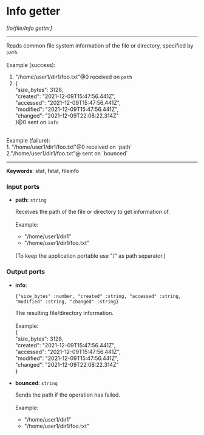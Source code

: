 # Info getter

_[io/file/Info getter]_

---

Reads common file system information of the file or directory, specified by `path`.<br>
<br>
Example (success):<br>
1. "/home/user1/dir1/foo.txt"@0 received on `path`<br>
2. {<br>
  "size_bytes": 3128,<br>
  "created": "2021-12-09T15:47:56.441Z",<br>
  "accessed": "2021-12-09T15:47:56.441Z",<br>
  "modified": "2021-12-09T15:47:56.441Z",<br>
  "changed": "2021-12-09T22:08:22.314Z"<br>
}@0 sent on `info`<br>
<br>
Example (failure):<br>
1. "/home/user1/dir1/foo.txt"@0 received on `path`<br>
2."/home/user1/dir1/foo.txt"@ sent on `bounced`<br>

---

__Keywords__: stat, fstat, fileinfo

### Input ports

* __path__: ` string `


    Receives the path of the file or directory to get information of.<br>
    <br>
    Example:<br>
    - "/home/user1/dir1"<br>
    - "/home/user1/dir1/foo.txt"<br>
    <br>
    (To keep the application portable use "/" as path separator.)<br>

### Output ports

* __info__: 
    ```
    {"size_bytes" :number, "created" :string, "accessed" :string, "modified" :string, "changed" :string}
    ```


    The resulting file/directory information.<br>
    <br>
    Example:<br>
    {<br>
      "size_bytes": 3128,<br>
      "created": "2021-12-09T15:47:56.441Z",<br>
      "accessed": "2021-12-09T15:47:56.441Z",<br>
      "modified": "2021-12-09T15:47:56.441Z",<br>
      "changed": "2021-12-09T22:08:22.314Z"<br>
    }<br>


* __bounced__: ` string `


    Sends the path if the operation has failed.<br>
    <br>
    Example:<br>
    - "/home/user1/dir1"<br>
    - "/home/user1/dir1/foo.txt"<br>

